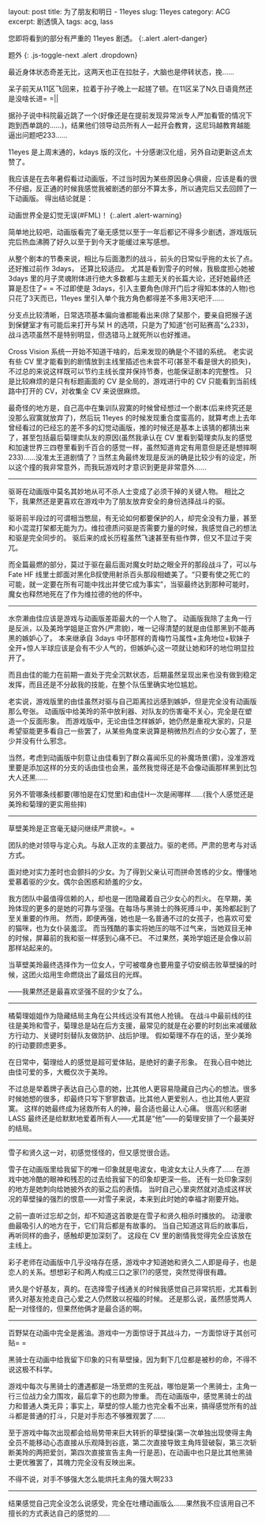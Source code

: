 layout: post
title: 为了朋友和明日 - 11eyes
slug: 11eyes
category: ACG
excerpt: 剧透慎入
tags: acg, lass


您即将看到的部分有严重的 11eyes 剧透。
{:.alert .alert-danger}

题外
{: .js-toggle-next .alert .dropdown}

<div class="alert alert-info">
最近身体状态奇差无比，这两天也正在拉肚子，大脑也是停转状态，挽……

呆子前天从11区飞回来，拉着于孙子晚上一起搓了顿。在11区呆了N久日语竟然还是没啥长进= =||

据孙子说中科院最近跳了一个(好像还是在提前发现异常派专人严加看管的情况下跑到西单跳的……)，结果他们领导动员所有人一起开会教育，这尼玛越教育越能逼出问题吧233……
</div>


11eyes 是上周末通的，kdays 版的汉化，十分感谢汉化组，另外自动更新这点太赞了。

我应该是在去年暑假看过动画版，不过当时因为某些原因身心俱疲，应该是看的很不仔细，反正通的时候我感觉我被剧透的部分不算太多，所以通完后又去回顾了一下动画版。
得出结论就是：

动画世界全是幻觉无误(#FML)！
{:.alert .alert-warning}

简单地比较吧，动画版看完了毫无感觉以至于一年后都记不得多少剧透，游戏版玩完后热血沸腾了好久以至于到今天才能缓过来写感想。

从整个剧本的节奏来说，相比与后面激烈的战斗，前头的日常似乎拖的太长了点。
还好推过前作 3days， 还算比较适应。
尤其是看到雪子的时候，我极度担心她被 3days 里的月子灵魂附体进行绝大多数都与主题无关的长篇大论，还好她最终还算是忍住了= =
不过即使是 3days，引入主要角色(除开门后才得知本体的人物)也只花了3天而已，11eyes 里引入单个我方角色都得差不多用3天吧汗……

分支点比较清晰，日常选项基本偏向谁都能看出来(除了栞那个，要亲自把猴子送到保健室才有可能后来打开与栞 H 的选项，只是为了知道“创可贴赛高”么233)，战斗选项虽然不是特别明显，但选错马上就死所以也好推进。

Cross Vision 系统一开始不知道干啥的，后来发现的确是个不错的系统。
老实说有些 CV 里才能看到的剧情放到主线里插述也未尝不可(甚至不看是很大的损失)，不过总的来说这样既可以节约主线长度并保持节奏，也能保证剧本的完整性。
只是比较麻烦的是只有标题画面的 CV 是全局的，游戏进行中的 CV 只能看到当前线路中打开的 CV，对收集全 CV 来说很麻烦。

最奇怪的地方是，自己高中在集训队寂寞的时候曾经想过一个剧本(后来终究还是没那么寂寞就放弃了)，然后玩 11eyes 的时候发现重合度蛮高的，就算考虑上去年曾经看过的已经忘的差不多的幻觉动画版，推的时候还是基本上该猜的都猜出来了，甚至包括最后菊理卖队友的原因(虽然我承认在 CV 里看到菊理卖队友的感觉和加速世界三四卷里看到千百合的感觉一样，虽然知道肯定有用意但是还是想摔啊233)……没准太王道剧情了？当然主角最终发现是反派的确是比较少有的设定，所以这个撞的我非常意外，而我玩游戏时才意识到更是非常意外……

---

驱哥在动画版中莫名其妙地从可不杀人士变成了必须干掉的关键人物。
相比之下，我果然还是更喜欢在游戏中为了朋友放弃安全的身份选择战斗的驱。

驱哥前半段过的可谓相当憋屈，有无论如何都要保护的人，却完全没有力量，甚至和小混混打架都无能为力。维拉德质问驱是否需要力量的时候，我感觉自己的想法和驱是完全同步的。
驱后来的成长历程虽然飞速甚至有些作弊，但又不显过于突兀。

而全篇最燃的部分，莫过于驱在最后面对魔女时劫之眼全开的那段战斗了，可以与 Fate HF 线里士郎面对黑化B叔使用射杀百头那段相媲美了。“只要有使之死亡的可能，就一定要在所有可能中找出并使它成为事实”，当驱最终达到那种可能时，魔女也释然地死在了作为维拉德的他的怀中。

---

水奈濑由佳应该是游戏与动画版差距最大的一个人物了。
动画版我除了主角一行是反派，以及美玲学姐是正宫外(严肃貌)，唯一记得清楚的就是由佳那黑到不能再黑的嫉妒心了。
本来继承自 3days 中环那样的青梅竹马属性+主角地位+软妹子全开+惊人半球应该是会有不少人气的，但嫉妒心这一项就让她和环的地位明显拉开了。

而且由佳的能力在前期一直处于完全沉默状态，后期虽然呈现出来也没有做到稳定发挥，而且还是不分敌我的技能，在整个队伍里确实地位尴尬。

老实说，游戏版里的由佳虽然对驱与自己距离拉远感到嫉妒，但是完全没有动画版那么夸张。
动画版中给美玲的茶中放利器、对队友的伤害毫不关心，完全是在塑造一个反面形象。
而游戏版中，无论由佳怎样嫉妒，她仍然是重视大家的，只是希望驱能更多看自己一些罢了，从某些角度来说算是稍微热烈点的少女心罢了，至少并没有什么邪念。

当然，考虑到动画版中刻意让由佳看到了群众喜闻乐见的补魔场景(雾)，没准游戏里要是添加这样的分支的话由佳也会黑，虽然我觉得还是不会像动画那样黑到比包大人还黑……

另外不管哪条线都要(哪怕是在幻觉里)和由佳H一次是闹哪样……(我个人感觉还是美玲和菊理的更实用些摔)

---

草壁美玲是正宫毫无疑问继续严肃貌=。=

团队的绝对领导与定心丸。与敌人正攻的主要战力。驱的老师。严肃的思考与对话方式。

面对绝对实力差时也会颤抖的少女。为了得到父亲认可而拼命苦练的少女。懵懂地爱慕着驱的少女。偶尔会困惑和娇羞的少女。

我方团队中最值得信赖的人，却也是一团隐藏着自己少女心的烈火。
在早期，美玲体现的更多的是她的可靠与坚强。在每场与黑骑士的殊死搏斗中，美玲都起到了至关重要的作用。
然而，即便再强，她也是一名普通不过的女孩子，也喜欢可爱的猫咪，也为女仆装羞涩。
而当残酷的事实将她压的喘不过气来，当她双目无神的时候，屏幕前的我和驱一样感到心痛不已。
不过果然，美玲学姐还是会像以前那样站起来的。

当草壁美玲最终选择作为一位女人，宁可被噬身也要用童子切安纲击败草壁操的时候，这团火焰用生命燃烧出了最炫目的光辉。

——我果然还是最喜欢坚强不屈的少女了么。

---

橘菊理姐姐作为隐藏结局主角在公共线远没有其他人抢镜。
在战斗中最前线的往往是美玲和雪子，菊理总是站在后方支援，最常见的就是在必要的时刻出来减缓敌方行动力、关键时刻替队友做防护、战后护理。
假如菊理不存在的话，至少美玲的行动要顾虑更多。

在日常中，菊理给人的感觉是超可爱体贴，是绝好的妻子形象。
在我心目中她比由佳可爱的多，大概仅次于美玲。

不过总是举着牌子表达自己心意的她，比其他人更容易隐藏自己内心的想法。很多时候她想的很多，却最终只写下寥寥数语。比其他人更爱别人，也比其他人更寂寞。
这样的她最终成为拯救所有人的神，最合适也最让人心痛。
很高兴和感谢 LASS 最终还是给默默地爱着所有人——尤其是“他”——的菊理安排了一个最美好的结局。

---

雪子和贤久这一对，初感觉怪怪的，但又感觉很合适。

雪子在动画版里给我留下的唯一印象就是电波女，电波女太让人头疼了……
在游戏中她冷酷的眼神和残忍的过去给我留下的印象却更深一些。
还有一处印象深刻的地方是她刺向给她披外衣的驱之后的表情。
当时自己心里突然就对造成这样状况的草壁操的强烈的恨意——对雪子来说，本来到此时她的幸福才刚要开始。

之前一直听过忘却之剑，却不知道这首歌是在雪子和贤久相杀时播放的。
动漫歌曲最吸引人的地方在于，它们背后都是有故事的。
当自己知道这背后的故事后，再听同样的曲子，感触却更加深刻了。
这段在 CV 里的剧情我觉得完全应该放在主线上。

彩子老师在动画版中几乎没啥存在感，游戏中才知道她和贤久二人即是母子，也是恋人的关系。想想彩子和两人构成三口之家(?)的感觉，突然觉得很有趣。

贤久是个好基友，真的。在选择雪子线通关的时候我感觉自己非常抗拒，尤其看到贤久对基友抢走自己心爱之人仍然致以祝福的时候。
还是那么说，虽然感觉两人配一对怪怪的，但果然他俩才是最合适的啊。

---

百野栞在动画中完全是酱油。游戏中一方面惊讶于其战斗力，一方面惊讶于其创可贴= =

黑骑士在动画中给我留下印象的只有草壁操，因为剩下几位都是被秒的命，不得不说这极不科学。

游戏中每次与黑骑士的遭遇都是一场至燃的生死战，哪怕是第一个黑骑士，主角一行三位战力全力围攻，最后拿下的也颇为惨重。
而在动画版中，感觉黑骑士的战力和普通人类无异；事实上，草壁的惊人能力也完全看不出来，搞得感觉所有的战斗都是普通的打斗，只是对手形态不够雅观罢了……

至于游戏中每次出现都会给局势带来巨大转折的草壁操(第一次单独出现使得主角全员不能移动心态直接从乐观降到谷底，第二次直接导致主角阵营破裂，第三次斩断美玲的两把爱剑，第四次直接宣告主角一行是恶)，在动画中也只是比其他黑骑士更优雅罢了，其魄力完全没有反映出来。

不得不说，对手不够强大怎么能烘托主角的强大啊233

---

结果感觉自己完全没怎么说感受，完全在吐槽动画版么……果然我不应该用自己不擅长的方式表达自己的感觉的……
